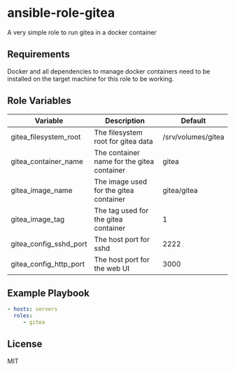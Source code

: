 ansible-role-gitea
=========

A very simple role to run gitea in a docker container

Requirements
------------

Docker and all dependencies to manage docker containers need to be installed on the target machine for this role to be working.

Role Variables
--------------

| Variable               | Description                                | Default            |
|------------------------|--------------------------------------------|--------------------|
| gitea_filesystem_root  | The filesystem root for gitea data         | /srv/volumes/gitea |
| gitea_container_name   | The container name for the gitea container | gitea              |
| gitea_image_name       | The image used for the gitea container     | gitea/gitea        |
| gitea_image_tag        | The tag used for the gitea container       | 1                  |
| gitea_config_sshd_port | The host port for sshd                     | 2222               |
| gitea_config_http_port | The host port for the web UI               | 3000               |


Example Playbook
----------------

```yaml
- hosts: servers
  roles:
     - gitea
```

License
-------

MIT

